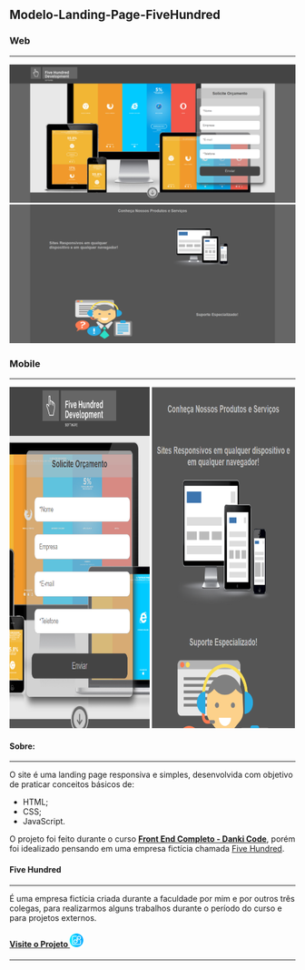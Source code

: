## Modelo-Landing-Page-FiveHundred
### Web
---
<img  src="./Git/IMG/home-1.png">
<img  src="./Git/IMG/home-2.png"> 

### Mobile
---
<div aling="center" display="flex">
<img  width="49.1%" height="600" src="./Git/IMG/mobile-1.png">
<img  width="49.9%" height="600" src="./Git/IMG/mobile-2.png">
</div>

#### Sobre:
---
O site é uma landing page responsiva e simples, desenvolvida com objetivo de praticar conceitos básicos de: 

- HTML;
- CSS;
- JavaScript. 

O projeto foi feito durante o curso **[Front End Completo - Danki Code]( https://cursos.dankicode.com/curso-front-end-completo)**, porém foi idealizado pensando em uma empresa fictícia chamada [Five Hundred](#-five-hundred).

#### Five Hundred
---
É uma empresa fictícia criada durante a faculdade por mim e por outros três colegas, para realizarmos alguns trabalhos durante o período do curso e para projetos externos.

#### [Visite o Projeto <img width="24" src="./Git/IMG/link.png">](https://blblemos.github.io/Modelo-Landing-Page-FiveHundred-/)
---




